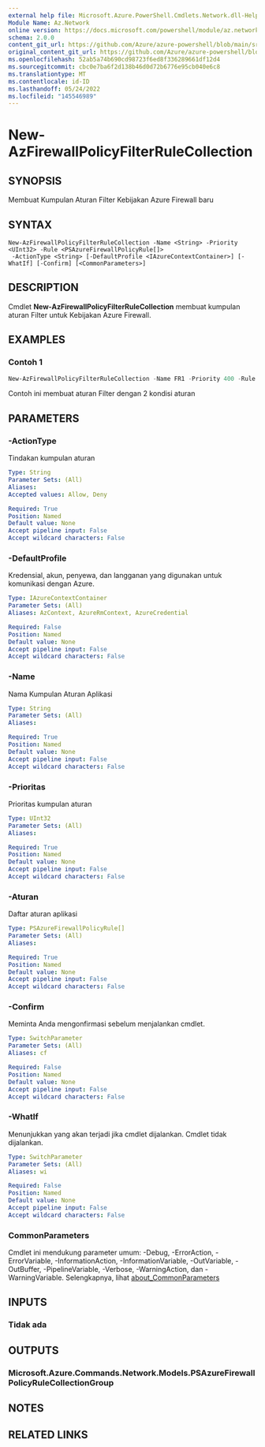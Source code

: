 ```yaml
---
external help file: Microsoft.Azure.PowerShell.Cmdlets.Network.dll-Help.xml
Module Name: Az.Network
online version: https://docs.microsoft.com/powershell/module/az.network/new-azfirewallpolicyfilterrulecollection
schema: 2.0.0
content_git_url: https://github.com/Azure/azure-powershell/blob/main/src/Network/Network/help/New-AzFirewallPolicyFilterRuleCollection.md
original_content_git_url: https://github.com/Azure/azure-powershell/blob/main/src/Network/Network/help/New-AzFirewallPolicyFilterRuleCollection.md
ms.openlocfilehash: 52ab5a74b690cd98723f6ed8f336289661df12d4
ms.sourcegitcommit: cbc0e7ba6f2d138b46d0d72b6776e95cb040e6c8
ms.translationtype: MT
ms.contentlocale: id-ID
ms.lasthandoff: 05/24/2022
ms.locfileid: "145546989"
---
```

# New-AzFirewallPolicyFilterRuleCollection

## SYNOPSIS
Membuat Kumpulan Aturan Filter Kebijakan Azure Firewall baru

## SYNTAX

```
New-AzFirewallPolicyFilterRuleCollection -Name <String> -Priority <UInt32> -Rule <PSAzureFirewallPolicyRule[]>
 -ActionType <String> [-DefaultProfile <IAzureContextContainer>] [-WhatIf] [-Confirm] [<CommonParameters>]
```

## DESCRIPTION
Cmdlet **New-AzFirewallPolicyFilterRuleCollection** membuat kumpulan aturan Filter untuk Kebijakan Azure Firewall.

## EXAMPLES

### Contoh 1
```powershell
New-AzFirewallPolicyFilterRuleCollection -Name FR1 -Priority 400 -Rule $appRule1 ,$appRule2 -ActionType "Allow"
```

Contoh ini membuat aturan Filter dengan 2 kondisi aturan

## PARAMETERS

### -ActionType
Tindakan kumpulan aturan

```yaml
Type: String
Parameter Sets: (All)
Aliases:
Accepted values: Allow, Deny

Required: True
Position: Named
Default value: None
Accept pipeline input: False
Accept wildcard characters: False
```

### -DefaultProfile
Kredensial, akun, penyewa, dan langganan yang digunakan untuk komunikasi dengan Azure.

```yaml
Type: IAzureContextContainer
Parameter Sets: (All)
Aliases: AzContext, AzureRmContext, AzureCredential

Required: False
Position: Named
Default value: None
Accept pipeline input: False
Accept wildcard characters: False
```

### -Name
Nama Kumpulan Aturan Aplikasi

```yaml
Type: String
Parameter Sets: (All)
Aliases:

Required: True
Position: Named
Default value: None
Accept pipeline input: False
Accept wildcard characters: False
```

### -Prioritas
Prioritas kumpulan aturan

```yaml
Type: UInt32
Parameter Sets: (All)
Aliases:

Required: True
Position: Named
Default value: None
Accept pipeline input: False
Accept wildcard characters: False
```

### -Aturan
Daftar aturan aplikasi

```yaml
Type: PSAzureFirewallPolicyRule[]
Parameter Sets: (All)
Aliases:

Required: True
Position: Named
Default value: None
Accept pipeline input: False
Accept wildcard characters: False
```

### -Confirm
Meminta Anda mengonfirmasi sebelum menjalankan cmdlet.

```yaml
Type: SwitchParameter
Parameter Sets: (All)
Aliases: cf

Required: False
Position: Named
Default value: None
Accept pipeline input: False
Accept wildcard characters: False
```

### -WhatIf
Menunjukkan yang akan terjadi jika cmdlet dijalankan.
Cmdlet tidak dijalankan.

```yaml
Type: SwitchParameter
Parameter Sets: (All)
Aliases: wi

Required: False
Position: Named
Default value: None
Accept pipeline input: False
Accept wildcard characters: False
```

### CommonParameters
Cmdlet ini mendukung parameter umum: -Debug, -ErrorAction, -ErrorVariable, -InformationAction, -InformationVariable, -OutVariable, -OutBuffer, -PipelineVariable, -Verbose, -WarningAction, dan -WarningVariable. Selengkapnya, lihat [about_CommonParameters](http://go.microsoft.com/fwlink/?LinkID=113216)

## INPUTS

### Tidak ada

## OUTPUTS

### Microsoft.Azure.Commands.Network.Models.PSAzureFirewallPolicyRuleCollectionGroup

## NOTES

## RELATED LINKS
